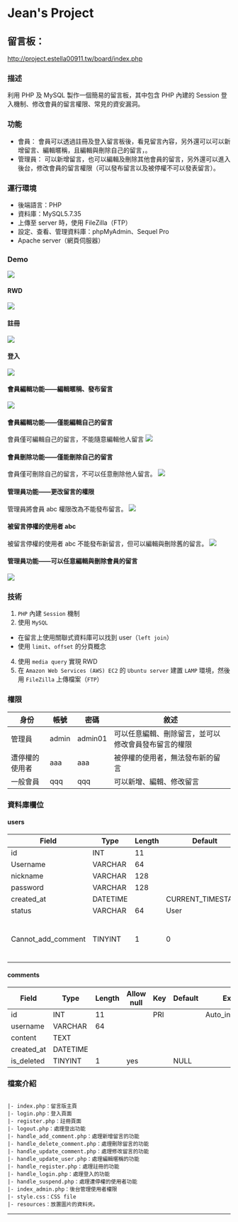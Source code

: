 # Jean's Project

## 留言板：
http://project.estella00911.tw/board/index.php
### 描述
利用 PHP 及 MySQL 製作一個簡易的留言板，其中包含 PHP 內建的 Session 登入機制、修改會員的留言權限、常見的資安漏洞。

### 功能
- 會員：
會員可以透過註冊及登入留言板後，看見留言內容，另外還可以可以新增留言、編輯暱稱，且編輯與刪除自己的留言，。
- 管理員：
可以新增留言，也可以編輯及刪除其他會員的留言，另外還可以進入後台，修改會員的留言權限（可以發布留言以及被停權不可以發表留言）。

### 運行環境
* 後端語言：PHP
* 資料庫：MySQL5.7.35
* 上傳至 server 時，使用 FileZilla（FTP）
* 設定、查看、管理資料庫：phpMyAdmin、Sequel Pro
* Apache server（網頁伺服器）
### Demo
![](https://github.com/estella00911/project/blob/main/src_demo/board/1_fisrtPage.gif?raw=true)
#### RWD
![](https://github.com/estella00911/project/blob/main/src_demo/board/10_RWD.gif?raw=true)
#### 註冊
![](https://github.com/estella00911/project/blob/main/src_demo/board/2_register.gif?raw=true)
#### 登入
![](https://github.com/estella00911/project/blob/main/src_demo/board/3_login.gif?raw=true)
#### 會員編輯功能——編輯暱稱、發布留言
![](https://github.com/estella00911/project/blob/main/src_demo/board/4_editNickAndAddComments.gif?raw=true)
#### 會員編輯功能——僅能編輯自己的留言
會員僅可編輯自己的留言，不能隨意編輯他人留言
![](https://github.com/estella00911/project/blob/main/src_demo/board/5_editOwnNoOthers.gif?raw=true)

#### 會員刪除功能——僅能刪除自己的留言
會員僅可刪除自己的留言，不可以任意刪除他人留言。
![](https://github.com/estella00911/project/blob/main/src_demo/board/6_deleteOwnNoOthers.gif?raw=true)
#### 管理員功能——更改留言的權限
管理員將會員 abc 權限改為不能發布留言。
![](https://github.com/estella00911/project/blob/main/src_demo/board/7_adminLoginAndSuspendAbc.gif?raw=true)

#### 被留言停權的使用者 abc
被留言停權的使用者 abc 不能發布新留言，但可以編輯與刪除舊的留言。
![](https://github.com/estella00911/project/blob/main/src_demo/board/8_suspendABCandAddEditDelete.gif?raw=true)
#### 管理員功能——可以任意編輯與刪除會員的留言
![](https://github.com/estella00911/project/blob/main/src_demo/board/9_adminCanEditDeleteOtherComment.gif?raw=true)

### 技術
1. `PHP` 內建 `Session` 機制
2. 使用 `MySQL`
 - 在留言上使用關聯式資料庫可以找到 user（`left join`）
 - 使用 `limit`、`offset` 的分頁概念 
4. 使用 `media query` 實現 RWD
5. 在 `Amazon Web Services (AWS) EC2` 的 `Ubuntu server` 建置 `LAMP` 環境，然後用 `FileZilla` 上傳檔案（`FTP`） 

### 權限
| 身份      | 帳號    | 密碼      | 敘述|
|---------|-------|---------|---------|
| 管理員     | admin | admin01 |可以任意編輯、刪除留言，並可以修改會員發布留言的權限|
| 遭停權的使用者 | aaa   | aaa     |被停權的使用者，無法發布新的留言|
| 一般會員    | qqq   | qqq     |可以新增、編輯、修改留言|

### 資料庫欄位
#### users
| Field                | Type     | Length | Default            | Key | Extra           |
|----------------------|----------|--------|--------------------|-----|-----------------|
| id                   | INT      | 11     |                    | PRI | auto\_increment |
| Username             | VARCHAR  | 64     |                    |     |                 |
| nickname             | VARCHAR  | 128    |                    |     |                 |
| password             | VARCHAR  | 128    |                    |     |                 |
| created\_at          | DATETIME |        | CURRENT\_TIMESTAMP |     |                 |
| status               | VARCHAR  | 64     | User               |     |                 |
| Cannot\_add\_comment | TINYINT  | 1      | 0                  |     |   1（= `True`, 意即不能新增留言）<br> 0（= `false`，可新增留言）              |
#### comments

| Field       | Type     | Length | Allow null | Key | Default | Extra           |
|-------------|----------|--------|------------|-----|---------|-----------------|
| id          | INT      | 11     |            | PRI |         | Auto\_increment |
| username    | VARCHAR  | 64     |            |     |         |                 |
| content     | TEXT     |        |            |     |         |                 |
| created\_at | DATETIME |        |            |     |         |                 |
| is\_deleted | TINYINT  | 1      | yes        |     |      NULL    |                 |

### 檔案介紹
```

|- index.php：留言版主頁
|- login.php：登入頁面
|- register.php：註冊頁面
|- logout.php：處理登出功能
|- handle_add_comment.php：處理新增留言的功能
|- handle_delete_comment.php：處理刪除留言的功能
|- handle_update_comment.php：處理修改留言的功能
|- handle_update_user.php：處理編輯暱稱的功能
|- handle_register.php：處理註冊的功能
|- handle_login.php：處理登入的功能
|- handle_suspend.php：處理遭停權的使用者功能
|- index_admin.php：後台管理使用者權限
|- style.css：CSS file
|- resources：放置圖片的資料夾。
```
<hr>
